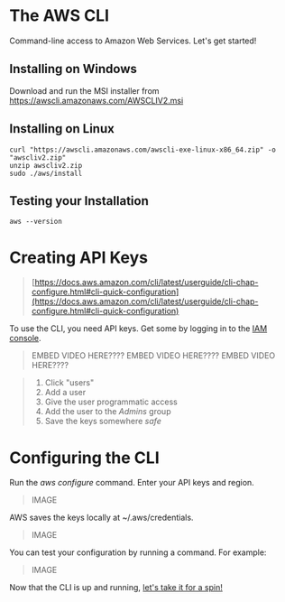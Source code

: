 # The AWS CLI
Command-line access to Amazon Web Services. Let's get started!

## Installing on Windows
Download and run the MSI installer from https://awscli.amazonaws.com/AWSCLIV2.msi

## Installing on Linux
```
curl "https://awscli.amazonaws.com/awscli-exe-linux-x86_64.zip" -o "awscliv2.zip" 
unzip awscliv2.zip 
sudo ./aws/install 
```

## Testing your Installation
```
aws --version
```

# Creating API Keys
>[https://docs.aws.amazon.com/cli/latest/userguide/cli-chap-configure.html#cli-quick-configuration](https://docs.aws.amazon.com/cli/latest/userguide/cli-chap-configure.html#cli-quick-configuration)

To use the CLI, you need API keys. Get some by logging in to the [IAM console](https://console.aws.amazon.com/iam).

> EMBED VIDEO HERE????
> EMBED VIDEO HERE????
> EMBED VIDEO HERE????

> 1. Click "users"
> 2. Add a user
> 3. Give the user programmatic access
> 4. Add the user to the _Admins_ group
> 5. Save the keys somewhere _safe_

# Configuring the CLI
Run the *aws configure* command. Enter your API keys and region. 

> IMAGE

AWS saves the keys locally at ~/.aws/credentials.

> IMAGE

You can test your configuration by running a command. For example:

> IMAGE

Now that the CLI is up and running, [let's take it for a spin!](./cli-2)
